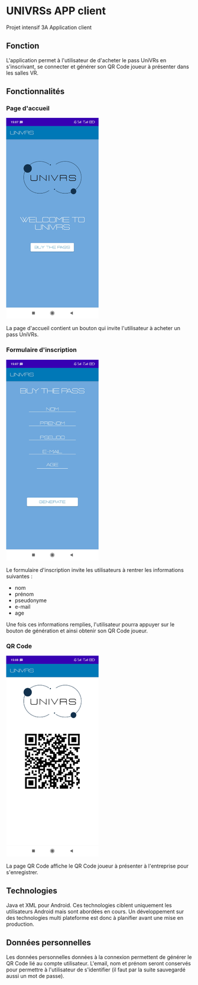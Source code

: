# UNIVRSs APP client  
Projet intensif 3A Application client

## Fonction  
L'application permet à l'utilisateur de d'acheter le pass UniVRs en s'inscrivant, se connecter et générer son QR Code joueur à présenter dans les salles VR.

## Fonctionnalités
### Page d'accueil
<img src="img/homepage.univrs.client.jpg" width="250" height="542">

La page d'accueil contient un bouton qui invite l'utilisateur à acheter un pass UniVRs.

### Formulaire d'inscription
<img src="img/subscriptionform.univrs.client.jpg" width="250" height="542">

Le formulaire d'inscription invite les utilisateurs à rentrer les informations suivantes :
- nom
- prénom
- pseudonyme
- e-mail
- age

Une fois ces informations remplies, l'utilisateur pourra appuyer sur le bouton de génération et ainsi obtenir son QR Code joueur.

### QR Code
<img src="img/qrcode.univrs.client.jpg" width="250" height="542">

La page QR Code affiche le QR Code joueur à présenter à l'entreprise pour s'enregistrer.

## Technologies  
Java et XML pour Android.
Ces technologies ciblent uniquement les utilisateurs Android mais sont abordées en cours.
Un développement sur des technologies multi plateforme est donc à planifier avant une mise en production.

## Données personnelles  
Les données personnelles données à la connexion permettent de générer le QR Code lié au compte utilisateur.
L'email, nom et prénom seront conservés pour permettre à l'utilisateur de s'identifier (il faut par la suite sauvegardé aussi un mot de passe).
